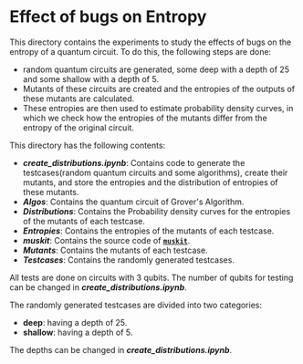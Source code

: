 # Effect of bugs on Entropy

This directory contains the experiments to study the effects of bugs on the entropy of a quantum circuit. To do this, the following steps are done:
* random quantum circuits are generated, some deep with a depth of 25 and some shallow with a depth of 5. 
* Mutants of these circuits are created and the entropies of the outputs of these mutants are calculated. 
* These entropies are then used to estimate probability density curves, in which we check how the entropies of the mutants differ from the entropy of the original circuit.

This directory has the following contents:

* **_create\_distributions.ipynb_**: Contains code to generate the testcases(random quantum circuits and some algorithms), create their mutants, and store the entropies and the distribution of entropies of these mutants.
*  **_Algos_**: Contains the quantum circuit of Grover's Algorithm.
* **_Distributions_**: Contains the Probability density curves for the entropies of the mutants of each testcase.
* **_Entropies_**: Contains the entropies of the mutants of each testcase.
* **_muskit_**: Contains the source code of [ **`muskit`**](https://github.com/Simula-COMPLEX/muskit).
* **_Mutants_**: Contains the mutants of each testcase.
* **_Testcases_**: Contains the randomly generated testcases.

All tests are done on circuits with 3 qubits. The number of qubits for testing can be changed in **_create\_distributions.ipynb_**.

The randomly generated testcases are divided into two categories:
* **deep**: having a depth of 25.
* **shallow**: having a depth of 5.

The depths can be changed in **_create\_distributions.ipynb_**.